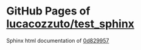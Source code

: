 GitHub Pages of [lucacozzuto/test_sphinx](https://github.com/lucacozzuto/test_sphinx.git)
===
Sphinx html documentation of [0d829957](https://github.com/lucacozzuto/test_sphinx/tree/0d829957619640b4b7088334274eb4e32ebf003a)
